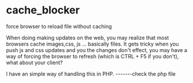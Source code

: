 # cache_blocker
force browser to reload file without caching

When doing making updates on the web, you may realize that most browsers cache images,css, js ... basically files. It gets tricky
when you push js and css updates and you the changes don't effect, you may have a way of forcing the browser to refresh (which is CTRL + F5 if you don't),
what about your client?

I have an simple way of handling this in PHP.
-------check the php file
